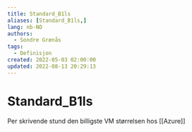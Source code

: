 ```yaml
---
title: Standard_B1ls
aliases: [Standard_B1ls,]
lang: nb-NO
authors:
  - Sondre Grønås
tags:
  - Definisjon
created: 2022-05-03 02:00:00
updated: 2022-08-13 20:29:13
---
```

# Standard_B1ls
Per skrivende stund den billigste VM størrelsen hos [[Azure]]